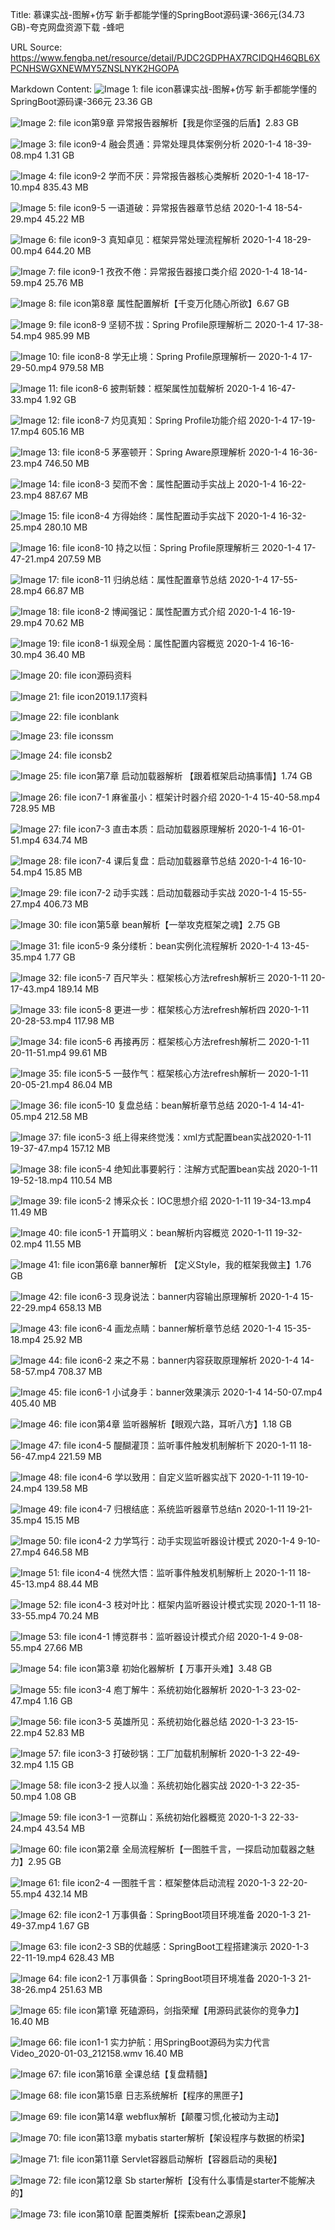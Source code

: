 Title: 慕课实战-图解+仿写 新手都能学懂的SpringBoot源码课-366元(34.73 GB)-夸克网盘资源下载 -蜂吧

URL Source: https://www.fengba.net/resource/detail/PJDC2GDPHAX7RCIDQH46QBL6XPCNHSWGXNEWMY5ZNSLNYK2HGOPA

Markdown Content:
![Image 1: file icon](https://www.fengba.net/images/icon/0wenjian.png)慕课实战-图解+仿写 新手都能学懂的SpringBoot源码课-366元 23.36 GB

![Image 2: file icon](https://www.fengba.net/images/icon/0wenjian.png)第9章 异常报告器解析【我是你坚强的后盾】2.83 GB

![Image 3: file icon](https://www.fengba.net/images/icon/1shipin.png)9-4 融会贯通：异常处理具体案例分析 2020-1-4 18-39-08.mp4 1.31 GB

![Image 4: file icon](https://www.fengba.net/images/icon/1shipin.png)9-2 学而不厌：异常报告器核心类解析 2020-1-4 18-17-10.mp4 835.43 MB

![Image 5: file icon](https://www.fengba.net/images/icon/1shipin.png)9-5 一语道破：异常报告器章节总结 2020-1-4 18-54-29.mp4 45.22 MB

![Image 6: file icon](https://www.fengba.net/images/icon/1shipin.png)9-3 真知卓见：框架异常处理流程解析 2020-1-4 18-29-00.mp4 644.20 MB

![Image 7: file icon](https://www.fengba.net/images/icon/1shipin.png)9-1 孜孜不倦：异常报告器接口类介绍 2020-1-4 18-14-59.mp4 25.76 MB

![Image 8: file icon](https://www.fengba.net/images/icon/0wenjian.png)第8章 属性配置解析【千变万化随心所欲】6.67 GB

![Image 9: file icon](https://www.fengba.net/images/icon/1shipin.png)8-9 坚韧不拔：Spring Profile原理解析二 2020-1-4 17-38-54.mp4 985.99 MB

![Image 10: file icon](https://www.fengba.net/images/icon/1shipin.png)8-8 学无止境：Spring Profile原理解析一 2020-1-4 17-29-50.mp4 979.58 MB

![Image 11: file icon](https://www.fengba.net/images/icon/1shipin.png)8-6 披荆斩棘：框架属性加载解析 2020-1-4 16-47-33.mp4 1.92 GB

![Image 12: file icon](https://www.fengba.net/images/icon/1shipin.png)8-7 灼见真知：Spring Profile功能介绍 2020-1-4 17-19-17.mp4 605.16 MB

![Image 13: file icon](https://www.fengba.net/images/icon/1shipin.png)8-5 茅塞顿开：Spring Aware原理解析 2020-1-4 16-36-23.mp4 746.50 MB

![Image 14: file icon](https://www.fengba.net/images/icon/1shipin.png)8-3 契而不舍：属性配置动手实战上 2020-1-4 16-22-23.mp4 887.67 MB

![Image 15: file icon](https://www.fengba.net/images/icon/1shipin.png)8-4 方得始终：属性配置动手实战下 2020-1-4 16-32-25.mp4 280.10 MB

![Image 16: file icon](https://www.fengba.net/images/icon/1shipin.png)8-10 持之以恒：Spring Profile原理解析三 2020-1-4 17-47-21.mp4 207.59 MB

![Image 17: file icon](https://www.fengba.net/images/icon/1shipin.png)8-11 归纳总结：属性配置章节总结 2020-1-4 17-55-28.mp4 66.87 MB

![Image 18: file icon](https://www.fengba.net/images/icon/1shipin.png)8-2 博闻强记：属性配置方式介绍 2020-1-4 16-19-29.mp4 70.62 MB

![Image 19: file icon](https://www.fengba.net/images/icon/1shipin.png)8-1 纵观全局：属性配置内容概览 2020-1-4 16-16-30.mp4 36.40 MB

![Image 20: file icon](https://www.fengba.net/images/icon/0wenjian.png)源码资料

![Image 21: file icon](https://www.fengba.net/images/icon/0wenjian.png)2019.1.17资料

![Image 22: file icon](https://www.fengba.net/images/icon/0wenjian.png)blank

![Image 23: file icon](https://www.fengba.net/images/icon/0wenjian.png)ssm

![Image 24: file icon](https://www.fengba.net/images/icon/0wenjian.png)sb2

![Image 25: file icon](https://www.fengba.net/images/icon/0wenjian.png)第7章 启动加载器解析 【跟着框架启动搞事情】1.74 GB

![Image 26: file icon](https://www.fengba.net/images/icon/1shipin.png)7-1 麻雀虽小：框架计时器介绍 2020-1-4 15-40-58.mp4 728.95 MB

![Image 27: file icon](https://www.fengba.net/images/icon/1shipin.png)7-3 直击本质：启动加载器原理解析 2020-1-4 16-01-51.mp4 634.74 MB

![Image 28: file icon](https://www.fengba.net/images/icon/1shipin.png)7-4 课后复盘：启动加载器章节总结 2020-1-4 16-10-54.mp4 15.85 MB

![Image 29: file icon](https://www.fengba.net/images/icon/1shipin.png)7-2 动手实践：启动加载器动手实战 2020-1-4 15-55-27.mp4 406.73 MB

![Image 30: file icon](https://www.fengba.net/images/icon/0wenjian.png)第5章 bean解析【一举攻克框架之魂】2.75 GB

![Image 31: file icon](https://www.fengba.net/images/icon/1shipin.png)5-9 条分缕析：bean实例化流程解析 2020-1-4 13-45-35.mp4 1.77 GB

![Image 32: file icon](https://www.fengba.net/images/icon/1shipin.png)5-7 百尺竿头：框架核心方法refresh解析三 2020-1-11 20-17-43.mp4 189.14 MB

![Image 33: file icon](https://www.fengba.net/images/icon/1shipin.png)5-8 更进一步：框架核心方法refresh解析四 2020-1-11 20-28-53.mp4 117.98 MB

![Image 34: file icon](https://www.fengba.net/images/icon/1shipin.png)5-6 再接再厉：框架核心方法refresh解析二 2020-1-11 20-11-51.mp4 99.61 MB

![Image 35: file icon](https://www.fengba.net/images/icon/1shipin.png)5-5 一鼓作气：框架核心方法refresh解析一 2020-1-11 20-05-21.mp4 86.04 MB

![Image 36: file icon](https://www.fengba.net/images/icon/1shipin.png)5-10 复盘总结：bean解析章节总结 2020-1-4 14-41-05.mp4 212.58 MB

![Image 37: file icon](https://www.fengba.net/images/icon/1shipin.png)5-3 纸上得来终觉浅：xml方式配置bean实战2020-1-11 19-37-47.mp4 157.12 MB

![Image 38: file icon](https://www.fengba.net/images/icon/1shipin.png)5-4 绝知此事要躬行：注解方式配置bean实战 2020-1-11 19-52-18.mp4 110.54 MB

![Image 39: file icon](https://www.fengba.net/images/icon/1shipin.png)5-2 博采众长：IOC思想介绍 2020-1-11 19-34-13.mp4 11.49 MB

![Image 40: file icon](https://www.fengba.net/images/icon/1shipin.png)5-1 开篇明义：bean解析内容概览 2020-1-11 19-32-02.mp4 11.55 MB

![Image 41: file icon](https://www.fengba.net/images/icon/0wenjian.png)第6章 banner解析 【定义Style，我的框架我做主】1.76 GB

![Image 42: file icon](https://www.fengba.net/images/icon/1shipin.png)6-3 现身说法：banner内容输出原理解析 2020-1-4 15-22-29.mp4 658.13 MB

![Image 43: file icon](https://www.fengba.net/images/icon/1shipin.png)6-4 画龙点睛：banner解析章节总结 2020-1-4 15-35-18.mp4 25.92 MB

![Image 44: file icon](https://www.fengba.net/images/icon/1shipin.png)6-2 来之不易：banner内容获取原理解析 2020-1-4 14-58-57.mp4 708.37 MB

![Image 45: file icon](https://www.fengba.net/images/icon/1shipin.png)6-1 小试身手：banner效果演示 2020-1-4 14-50-07.mp4 405.40 MB

![Image 46: file icon](https://www.fengba.net/images/icon/0wenjian.png)第4章 监听器解析【眼观六路，耳听八方】1.18 GB

![Image 47: file icon](https://www.fengba.net/images/icon/1shipin.png)4-5 醍醐灌顶：监听事件触发机制解析下 2020-1-11 18-56-47.mp4 221.59 MB

![Image 48: file icon](https://www.fengba.net/images/icon/1shipin.png)4-6 学以致用：自定义监听器实战下 2020-1-11 19-10-24.mp4 139.58 MB

![Image 49: file icon](https://www.fengba.net/images/icon/1shipin.png)4-7 归根结底：系统监听器章节总结n 2020-1-11 19-21-35.mp4 15.15 MB

![Image 50: file icon](https://www.fengba.net/images/icon/1shipin.png)4-2 力学笃行：动手实现监听器设计模式 2020-1-4 9-10-27.mp4 646.58 MB

![Image 51: file icon](https://www.fengba.net/images/icon/1shipin.png)4-4 恍然大悟：监听事件触发机制解析上 2020-1-11 18-45-13.mp4 88.44 MB

![Image 52: file icon](https://www.fengba.net/images/icon/1shipin.png)4-3 枝对叶比：框架内监听器设计模式实现 2020-1-11 18-33-55.mp4 70.24 MB

![Image 53: file icon](https://www.fengba.net/images/icon/1shipin.png)4-1 博览群书：监听器设计模式介绍 2020-1-4 9-08-55.mp4 27.66 MB

![Image 54: file icon](https://www.fengba.net/images/icon/0wenjian.png)第3章 初始化器解析【 万事开头难】3.48 GB

![Image 55: file icon](https://www.fengba.net/images/icon/1shipin.png)3-4 庖丁解牛：系统初始化器解析 2020-1-3 23-02-47.mp4 1.16 GB

![Image 56: file icon](https://www.fengba.net/images/icon/1shipin.png)3-5 英雄所见：系统初始化器总结 2020-1-3 23-15-22.mp4 52.83 MB

![Image 57: file icon](https://www.fengba.net/images/icon/1shipin.png)3-3 打破砂锅：工厂加载机制解析 2020-1-3 22-49-32.mp4 1.15 GB

![Image 58: file icon](https://www.fengba.net/images/icon/1shipin.png)3-2 授人以渔：系统初始化器实战 2020-1-3 22-35-50.mp4 1.08 GB

![Image 59: file icon](https://www.fengba.net/images/icon/1shipin.png)3-1 一览群山：系统初始化器概览 2020-1-3 22-33-24.mp4 43.54 MB

![Image 60: file icon](https://www.fengba.net/images/icon/0wenjian.png)第2章 全局流程解析【一图胜千言，一探启动加载器之魅力】2.95 GB

![Image 61: file icon](https://www.fengba.net/images/icon/1shipin.png)2-4 一图胜千言：框架整体启动流程 2020-1-3 22-20-55.mp4 432.14 MB

![Image 62: file icon](https://www.fengba.net/images/icon/1shipin.png)2-1 万事俱备：SpringBoot项目环境准备 2020-1-3 21-49-37.mp4 1.67 GB

![Image 63: file icon](https://www.fengba.net/images/icon/1shipin.png)2-3 SB的优越感：SpringBoot工程搭建演示 2020-1-3 22-11-19.mp4 628.43 MB

![Image 64: file icon](https://www.fengba.net/images/icon/1shipin.png)2-1 万事俱备：SpringBoot项目环境准备 2020-1-3 21-38-26.mp4 251.63 MB

![Image 65: file icon](https://www.fengba.net/images/icon/0wenjian.png)第1章 死磕源码，剑指荣耀【用源码武装你的竞争力】16.40 MB

![Image 66: file icon](https://www.fengba.net/images/icon/1shipin.png)1-1 实力护航：用SpringBoot源码为实力代言 Video_2020-01-03_212158.wmv 16.40 MB

![Image 67: file icon](https://www.fengba.net/images/icon/0wenjian.png)第16章 全课总结【复盘精髓】

![Image 68: file icon](https://www.fengba.net/images/icon/0wenjian.png)第15章 日志系统解析【程序的黑匣子】

![Image 69: file icon](https://www.fengba.net/images/icon/0wenjian.png)第14章 webflux解析【颠覆习惯,化被动为主动】

![Image 70: file icon](https://www.fengba.net/images/icon/0wenjian.png)第13章 mybatis starter解析【架设程序与数据的桥梁】

![Image 71: file icon](https://www.fengba.net/images/icon/0wenjian.png)第11章 Servlet容器启动解析【容器启动的奥秘】

![Image 72: file icon](https://www.fengba.net/images/icon/0wenjian.png)第12章 Sb starter解析【没有什么事情是starter不能解决的】

![Image 73: file icon](https://www.fengba.net/images/icon/0wenjian.png)第10章 配置类解析【探索bean之源泉】
